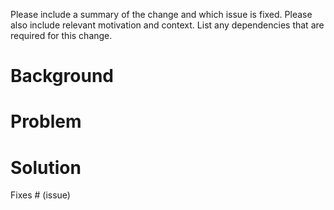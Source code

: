 Please include a summary of the change and which issue is fixed. Please also include relevant motivation and context. List any dependencies that are required for this change.

# Background

# Problem

# Solution

Fixes # (issue)
